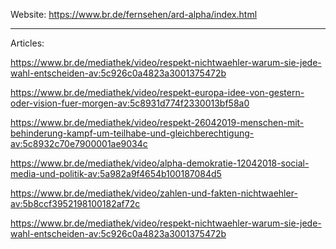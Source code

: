 Website:
https://www.br.de/fernsehen/ard-alpha/index.html

---------------------

Articles:

https://www.br.de/mediathek/video/respekt-nichtwaehler-warum-sie-jede-wahl-entscheiden-av:5c926c0a4823a3001375472b

https://www.br.de/mediathek/video/respekt-europa-idee-von-gestern-oder-vision-fuer-morgen-av:5c8931d774f2330013bf58a0

https://www.br.de/mediathek/video/respekt-26042019-menschen-mit-behinderung-kampf-um-teilhabe-und-gleichberechtigung-av:5c8932c70e7900001ae9034c

https://www.br.de/mediathek/video/alpha-demokratie-12042018-social-media-und-politik-av:5a982a9f4654b100187084d5

https://www.br.de/mediathek/video/zahlen-und-fakten-nichtwaehler-av:5b8ccf3952198100182af72c

https://www.br.de/mediathek/video/respekt-nichtwaehler-warum-sie-jede-wahl-entscheiden-av:5c926c0a4823a3001375472b
